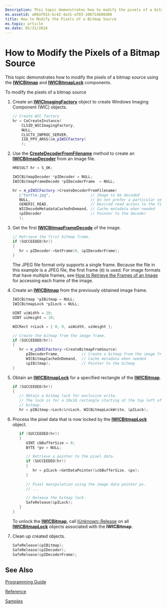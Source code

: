 ```yaml
---
Description: This topic demonstrates how to modify the pixels of a bitmap source using the IWICBitmap and IWICBitmapLock components.
ms.assetid: a08af015-bc42-4a31-af03-106714b08d08
title: How to Modify the Pixels of a Bitmap Source
ms.topic: article
ms.date: 05/31/2018
---
```


# How to Modify the Pixels of a Bitmap Source

This topic demonstrates how to modify the pixels of a bitmap source using the [**IWICBitmap**](/windows/desktop/api/Wincodec/nn-wincodec-iwicbitmap) and [**IWICBitmapLock**](/windows/desktop/api/Wincodec/nn-wincodec-iwicbitmaplock) components.

To modify the pixels of a bitmap source

1.  Create an [**IWICImagingFactory**](/windows/desktop/api/Wincodec/nn-wincodec-iwicimagingfactory) object to create Windows Imaging Component (WIC) objects.

    ```C++
    // Create WIC factory
    hr = CoCreateInstance(
        CLSID_WICImagingFactory,
        NULL,
        CLSCTX_INPROC_SERVER,
        IID_PPV_ARGS(&m_pIWICFactory)
        );
    ```

    

2.  Use the [**CreateDecoderFromFilename**](/windows/desktop/api/Wincodec/nf-wincodec-iwicimagingfactory-createdecoderfromfilename) method to create an [**IWICBitmapDecoder**](/windows/desktop/api/Wincodec/nn-wincodec-iwicbitmapdecoder) from an image file.

    ```C++
    HRESULT hr = S_OK;

    IWICBitmapDecoder *pIDecoder = NULL;
    IWICBitmapFrameDecode *pIDecoderFrame  = NULL;

    hr = m_pIWICFactory->CreateDecoderFromFilename(
       L"turtle.jpg",                  // Image to be decoded
       NULL,                           // Do not prefer a particular vendor
       GENERIC_READ,                   // Desired read access to the file
       WICDecodeMetadataCacheOnDemand, // Cache metadata when needed
       &pIDecoder                      // Pointer to the decoder
       );
    ```

    

3.  Get the first [**IWICBitmapFrameDecode**](/windows/desktop/api/Wincodec/nn-wincodec-iwicbitmapframedecode) of the image.

    ```C++
    // Retrieve the first bitmap frame.
    if (SUCCEEDED(hr))
    {
       hr = pIDecoder->GetFrame(0, &pIDecoderFrame);
    }
    ```

    

    The JPEG file format only supports a single frame. Because the file in this example is a JPEG file, the first frame (`0`) is used. For image formats that have multiple frames, see [How to Retrieve the Frames of an Image](-wic-bitmapsources-howto-retrieveimageframes.md) for accessing each frame of the image.

4.  Create an [**IWICBitmap**](/windows/desktop/api/Wincodec/nn-wincodec-iwicbitmap) from the previously obtained image frame.

    ```C++
    IWICBitmap *pIBitmap = NULL;
    IWICBitmapLock *pILock = NULL;

    UINT uiWidth = 10;
    UINT uiHeight = 10;

    WICRect rcLock = { 0, 0, uiWidth, uiHeight };

    // Create the bitmap from the image frame.
    if (SUCCEEDED(hr))
    {
       hr = m_pIWICFactory->CreateBitmapFromSource(
          pIDecoderFrame,          // Create a bitmap from the image frame
          WICBitmapCacheOnDemand,  // Cache metadata when needed
          &pIBitmap);              // Pointer to the bitmap
    }
    ```

    

5.  Obtain an [**IWICBitmapLock**](/windows/desktop/api/Wincodec/nn-wincodec-iwicbitmaplock) for a specified rectangle of the [**IWICBitmap**](/windows/desktop/api/Wincodec/nn-wincodec-iwicbitmap).

    ```C++
    if (SUCCEEDED(hr))
    {
       // Obtain a bitmap lock for exclusive write.
       // The lock is for a 10x10 rectangle starting at the top left of the
       // bitmap.
       hr = pIBitmap->Lock(&rcLock, WICBitmapLockWrite, &pILock);
    ```

    

6.  Process the pixel data that is now locked by the [**IWICBitmapLock**](/windows/desktop/api/Wincodec/nn-wincodec-iwicbitmaplock) object.

    ```C++
       if (SUCCEEDED(hr))
       {
          UINT cbBufferSize = 0;
          BYTE *pv = NULL;

          // Retrieve a pointer to the pixel data.
          if (SUCCEEDED(hr))
          {
             hr = pILock->GetDataPointer(&cbBufferSize, &pv);
          }
          
          // Pixel manipulation using the image data pointer pv.
          // ...

          // Release the bitmap lock.
          SafeRelease(&pILock);
       }
    }
    ```

    

    To unlock the [**IWICBitmap**](/windows/desktop/api/Wincodec/nn-wincodec-iwicbitmap), call [IUnknown::Release](https://msdn.microsoft.com/en-us/library/ms682317(VS.85).aspx) on all [**IWICBitmapLock**](/windows/desktop/api/Wincodec/nn-wincodec-iwicbitmaplock) objects associated with the **IWICBitmap**.

7.  Clean up created objects.

    ```C++
    SafeRelease(&pIBitmap);
    SafeRelease(&pIDecoder);
    SafeRelease(&pIDecoderFrame);
    ```

    

## See Also

[Programming Guide](-wic-programming-guide.md)


[Reference](-wic-codec-reference.md)


[Samples](-wic-samples.md)


 

 



